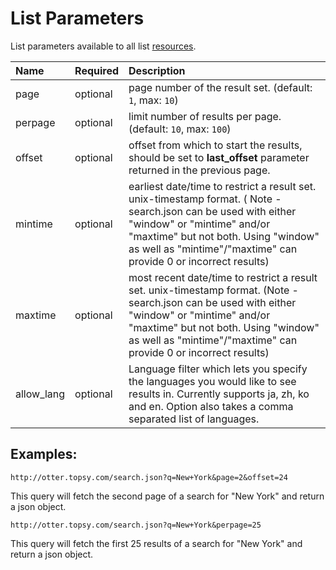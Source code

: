 # List Parameters #

List parameters available to all list [resources](Resources.md).

| **Name**  | **Required** | **Description** |
|:----------|:-------------|:----------------|
| page      | optional     | page number of the result set. (default: `1`, max: `10`) |
| perpage   | optional     | limit number of results per page. (default: `10`, max: `100`) |
| offset    | optional     | offset from which to start the results, should be set to **last\_offset** parameter returned in the previous page. |
| mintime   | optional     | earliest date/time to restrict a result set. unix-timestamp format. ( Note - search.json can be used with either "window" or "mintime" and/or "maxtime" but not both. Using "window" as well as "mintime"/"maxtime" can provide 0 or incorrect results) |
| maxtime   | optional     | most recent date/time to restrict a result set. unix-timestamp format. (Note - search.json can be used with either "window" or "mintime" and/or "maxtime" but not both. Using "window" as well as "mintime"/"maxtime" can provide 0 or incorrect results) |
| allow\_lang | optional     | Language filter which lets you specify the languages you would like to see results in. Currently supports ja, zh, ko and en.  Option also takes a comma separated list of languages.  |


## Examples: ##
```
http://otter.topsy.com/search.json?q=New+York&page=2&offset=24
```

This query will fetch the second page of a search for "New York" and return a json object.

```
http://otter.topsy.com/search.json?q=New+York&perpage=25
```

This query will fetch the first 25 results of a search for "New York" and return a json object.